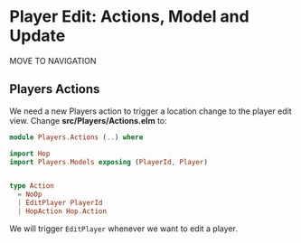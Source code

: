 # Player Edit: Actions, Model and Update






MOVE TO NAVIGATION
## Players Actions

We need a new Players action to trigger a location change to the player edit view. Change __src/Players/Actions.elm__ to:

```elm
module Players.Actions (..) where

import Hop
import Players.Models exposing (PlayerId, Player)


type Action
  = NoOp
  | EditPlayer PlayerId
  | HopAction Hop.Action
```

We will trigger `EditPlayer` whenever we want to edit a player.